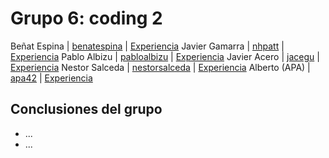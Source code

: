 # Grupo 6: coding 2 

Beñat Espina | [benatespina](https://twitter.com/benatespina) | [Experiencia](http://ftt.programania.net/experiencias/39.html) 
Javier Gamarra | [nhpatt](https://twitter.com/nhpatt) | [Experiencia](http://ftt.programania.net/experiencias/9.html) 
Pablo Albizu | [pabloalbizu](https://twitter.com/pabloalbizu) | [Experiencia](http://ftt.programania.net/experiencias/20.html) 
Javier Acero | [jacegu](https://twitter.com/jacegu) | [Experiencia](http://ftt.programania.net/experiencias/23.html) 
Nestor Salceda | [nestorsalceda](https://twitter.com/nestorsalceda) | [Experiencia](http://ftt.programania.net/experiencias/42.html) 
Alberto (APA) | [apa42](https://twitter.com/apa42) | [Experiencia](http://ftt.programania.net/experiencias/44.html) 
 

## Conclusiones del grupo
- ...
- ...

